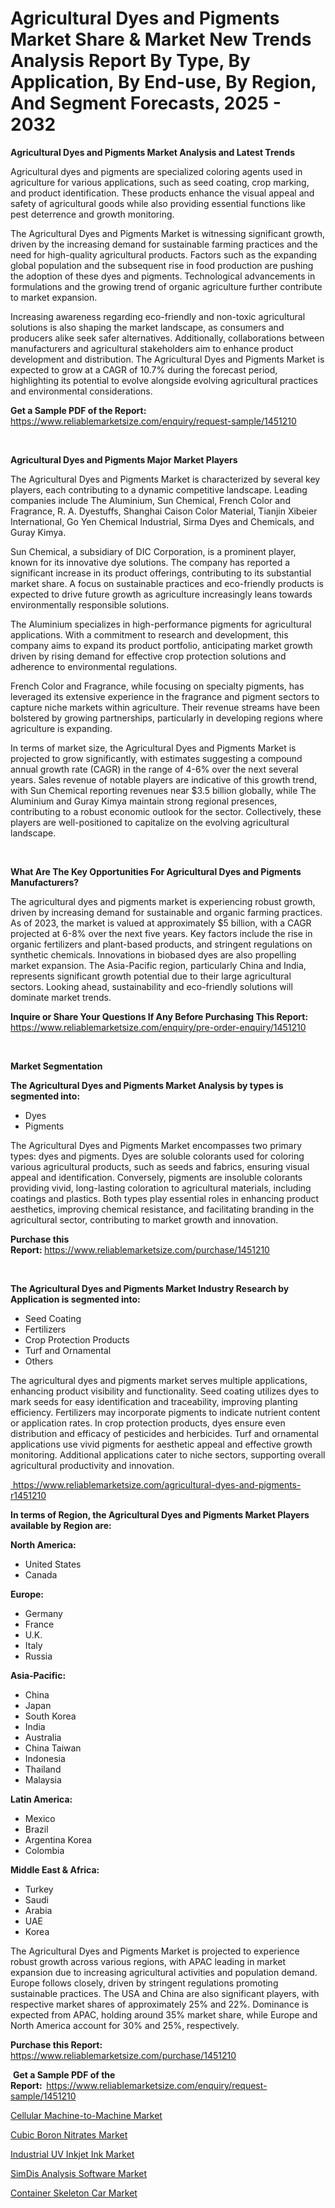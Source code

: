 <p><h1>Agricultural Dyes and Pigments Market Share & Market New Trends Analysis Report By Type, By Application, By End-use, By Region, And Segment Forecasts, 2025 - 2032</h1></p><p><strong>Agricultural Dyes and Pigments Market Analysis and Latest Trends</strong></p>
<p><p>Agricultural dyes and pigments are specialized coloring agents used in agriculture for various applications, such as seed coating, crop marking, and product identification. These products enhance the visual appeal and safety of agricultural goods while also providing essential functions like pest deterrence and growth monitoring.</p><p>The Agricultural Dyes and Pigments Market is witnessing significant growth, driven by the increasing demand for sustainable farming practices and the need for high-quality agricultural products. Factors such as the expanding global population and the subsequent rise in food production are pushing the adoption of these dyes and pigments. Technological advancements in formulations and the growing trend of organic agriculture further contribute to market expansion. </p><p>Increasing awareness regarding eco-friendly and non-toxic agricultural solutions is also shaping the market landscape, as consumers and producers alike seek safer alternatives. Additionally, collaborations between manufacturers and agricultural stakeholders aim to enhance product development and distribution. The Agricultural Dyes and Pigments Market is expected to grow at a CAGR of 10.7% during the forecast period, highlighting its potential to evolve alongside evolving agricultural practices and environmental considerations.</p></p>
<p><strong>Get a Sample PDF of the Report:&nbsp;</strong> <a href="https://www.reliablemarketsize.com/enquiry/request-sample/1451210?utm_campaign=1897&utm_medium=2&utm_source=Github&utm_content=ia&utm_term=02022025&utm_id=agricultural-dyes-and-pigments">https://www.reliablemarketsize.com/enquiry/request-sample/1451210</a></p>
<p>&nbsp;</p>
<p><strong>Agricultural Dyes and Pigments Major Market Players</strong></p>
<p><p>The Agricultural Dyes and Pigments Market is characterized by several key players, each contributing to a dynamic competitive landscape. Leading companies include The Aluminium, Sun Chemical, French Color and Fragrance, R. A. Dyestuffs, Shanghai Caison Color Material, Tianjin Xibeier International, Go Yen Chemical Industrial, Sirma Dyes and Chemicals, and Guray Kimya.</p><p>Sun Chemical, a subsidiary of DIC Corporation, is a prominent player, known for its innovative dye solutions. The company has reported a significant increase in its product offerings, contributing to its substantial market share. A focus on sustainable practices and eco-friendly products is expected to drive future growth as agriculture increasingly leans towards environmentally responsible solutions.</p><p>The Aluminium specializes in high-performance pigments for agricultural applications. With a commitment to research and development, this company aims to expand its product portfolio, anticipating market growth driven by rising demand for effective crop protection solutions and adherence to environmental regulations.</p><p>French Color and Fragrance, while focusing on specialty pigments, has leveraged its extensive experience in the fragrance and pigment sectors to capture niche markets within agriculture. Their revenue streams have been bolstered by growing partnerships, particularly in developing regions where agriculture is expanding.</p><p>In terms of market size, the Agricultural Dyes and Pigments Market is projected to grow significantly, with estimates suggesting a compound annual growth rate (CAGR) in the range of 4-6% over the next several years. Sales revenue of notable players are indicative of this growth trend, with Sun Chemical reporting revenues near $3.5 billion globally, while The Aluminium and Guray Kimya maintain strong regional presences, contributing to a robust economic outlook for the sector. Collectively, these players are well-positioned to capitalize on the evolving agricultural landscape.</p></p>
<p>&nbsp;</p>
<p><strong>What Are The Key Opportunities For Agricultural Dyes and Pigments Manufacturers?</strong></p>
<p><p>The agricultural dyes and pigments market is experiencing robust growth, driven by increasing demand for sustainable and organic farming practices. As of 2023, the market is valued at approximately $5 billion, with a CAGR projected at 6-8% over the next five years. Key factors include the rise in organic fertilizers and plant-based products, and stringent regulations on synthetic chemicals. Innovations in biobased dyes are also propelling market expansion. The Asia-Pacific region, particularly China and India, represents significant growth potential due to their large agricultural sectors. Looking ahead, sustainability and eco-friendly solutions will dominate market trends.</p></p>
<p><strong>Inquire or Share Your Questions If Any Before Purchasing This Report:</strong> <a href="https://www.reliablemarketsize.com/enquiry/pre-order-enquiry/1451210?utm_campaign=1897&utm_medium=2&utm_source=Github&utm_content=ia&utm_term=02022025&utm_id=agricultural-dyes-and-pigments">https://www.reliablemarketsize.com/enquiry/pre-order-enquiry/1451210</a></p>
<p>&nbsp;</p>
<p><strong>Market Segmentation</strong></p>
<p><strong>The Agricultural Dyes and Pigments Market Analysis by types is segmented into:</strong></p>
<p><ul><li>Dyes</li><li>Pigments</li></ul></p>
<p><p>The Agricultural Dyes and Pigments Market encompasses two primary types: dyes and pigments. Dyes are soluble colorants used for coloring various agricultural products, such as seeds and fabrics, ensuring visual appeal and identification. Conversely, pigments are insoluble colorants providing vivid, long-lasting coloration to agricultural materials, including coatings and plastics. Both types play essential roles in enhancing product aesthetics, improving chemical resistance, and facilitating branding in the agricultural sector, contributing to market growth and innovation.</p></p>
<p><strong>Purchase this Report:&nbsp;</strong><a href="https://www.reliablemarketsize.com/purchase/1451210?utm_campaign=1897&utm_medium=2&utm_source=Github&utm_content=ia&utm_term=02022025&utm_id=agricultural-dyes-and-pigments">https://www.reliablemarketsize.com/purchase/1451210</a></p>
<p>&nbsp;</p>
<p><strong>The Agricultural Dyes and Pigments Market Industry Research by Application is segmented into:</strong></p>
<p><ul><li>Seed Coating</li><li>Fertilizers</li><li>Crop Protection Products</li><li>Turf and Ornamental</li><li>Others</li></ul></p>
<p><p>The agricultural dyes and pigments market serves multiple applications, enhancing product visibility and functionality. Seed coating utilizes dyes to mark seeds for easy identification and traceability, improving planting efficiency. Fertilizers may incorporate pigments to indicate nutrient content or application rates. In crop protection products, dyes ensure even distribution and efficacy of pesticides and herbicides. Turf and ornamental applications use vivid pigments for aesthetic appeal and effective growth monitoring. Additional applications cater to niche sectors, supporting overall agricultural productivity and innovation.</p></p>
<p><a href="https://www.reliablemarketsize.com/agricultural-dyes-and-pigments-r1451210?utm_campaign=1897&utm_medium=2&utm_source=Github&utm_content=ia&utm_term=02022025&utm_id=agricultural-dyes-and-pigments">&nbsp;https://www.reliablemarketsize.com/agricultural-dyes-and-pigments-r1451210</a></p>
<p><strong>In terms of Region, the Agricultural Dyes and Pigments Market Players available by Region are:</strong></p>
<p>
    <p> <strong> North America: </strong>
        <ul>
            <li>United States</li>
            <li>Canada</li>
        </ul>
        </p> 
    <p> <strong> Europe: </strong>
        <ul>
            <li>Germany</li>
            <li>France</li>
            <li>U.K.</li>
            <li>Italy</li>
            <li>Russia</li>
        </ul>
        </p> 
    <p> <strong> Asia-Pacific: </strong>
        <ul>
            <li>China</li>
            <li>Japan</li>
            <li>South Korea</li>
            <li>India</li>
            <li>Australia</li>
            <li>China Taiwan</li>
            <li>Indonesia</li>
            <li>Thailand</li>
            <li>Malaysia</li>
        </ul>
        </p> 
    <p> <strong> Latin America: </strong>
        <ul>
            <li>Mexico</li>
            <li>Brazil</li>
            <li>Argentina Korea</li>
            <li>Colombia</li>
        </ul>
        </p> 
    <p> <strong> Middle East & Africa: </strong>
        <ul>
            <li>Turkey</li>
            <li>Saudi</li>
            <li>Arabia</li>
            <li>UAE</li>
            <li>Korea</li>
        </ul>
    </p>
    </p>
<p><p>The Agricultural Dyes and Pigments Market is projected to experience robust growth across various regions, with APAC leading in market expansion due to increasing agricultural activities and population demand. Europe follows closely, driven by stringent regulations promoting sustainable practices. The USA and China are also significant players, with respective market shares of approximately 25% and 22%. Dominance is expected from APAC, holding around 35% market share, while Europe and North America account for 30% and 25%, respectively.</p></p>
<p><strong>Purchase this Report: </strong><a href="https://www.reliablemarketsize.com/purchase/1451210?utm_campaign=1897&utm_medium=2&utm_source=Github&utm_content=ia&utm_term=02022025&utm_id=agricultural-dyes-and-pigments">https://www.reliablemarketsize.com/purchase/1451210</a></p>
<p>&nbsp;<strong>Get a Sample PDF of the Report:&nbsp;&nbsp;</strong><a href="https://www.reliablemarketsize.com/enquiry/request-sample/1451210?utm_campaign=1897&utm_medium=2&utm_source=Github&utm_content=ia&utm_term=02022025&utm_id=agricultural-dyes-and-pigments">https://www.reliablemarketsize.com/enquiry/request-sample/1451210</a></p>
<p><strong></strong></p>
<p><p><a href="https://www.linkedin.com/pulse/regional-segment-trends-cellular-machine-to-machine-1p9bc?utm_campaign=1897&utm_medium=2&utm_source=Github&utm_content=ia&utm_term=02022025&utm_id=agricultural-dyes-and-pigments">Cellular Machine-to-Machine Market</a></p><p><a href="https://github.com/carylgrinko/Market-Research-Report-List-1/blob/main/cubic-boron-nitrates-market.md?utm_campaign=1897&utm_medium=2&utm_source=Github&utm_content=ia&utm_term=02022025&utm_id=agricultural-dyes-and-pigments">Cubic Boron Nitrates Market</a></p><p><a href="https://github.com/leyesamilej/Market-Research-Report-List-1/blob/main/industrial-uv-inkjet-ink-market.md?utm_campaign=1897&utm_medium=2&utm_source=Github&utm_content=ia&utm_term=02022025&utm_id=agricultural-dyes-and-pigments">Industrial UV Inkjet Ink Market</a></p><p><a href="https://www.linkedin.com/pulse/simdis-analysis-software-market-study-strategies-leading-players-g61dc?utm_campaign=1897&utm_medium=2&utm_source=Github&utm_content=ia&utm_term=02022025&utm_id=agricultural-dyes-and-pigments">SimDis Analysis Software Market</a></p><p><a href="https://www.linkedin.com/pulse/container-skeleton-car-market-analysis-shows-detailed-cdxrf?utm_campaign=1897&utm_medium=2&utm_source=Github&utm_content=ia&utm_term=02022025&utm_id=agricultural-dyes-and-pigments">Container Skeleton Car Market</a></p></p>